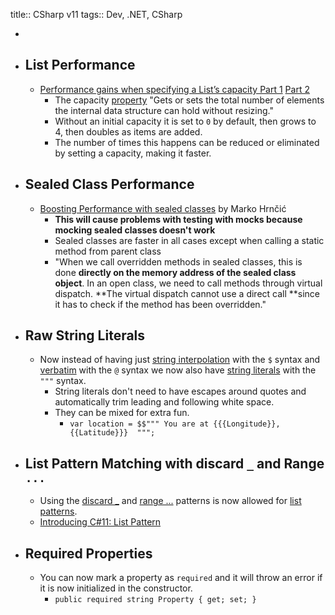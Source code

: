 title:: CSharp v11
tags:: Dev, .NET, CSharp

-
- ## List<T> Performance
	- [Performance gains when specifying a List’s capacity Part 1](https://intodot.net/performance-gains-when-specifying-a-lists-capacity/) [Part 2](https://intodot.net/performance-gains-when-specifying-a-lists-capacity-part-2/)
		- The capacity [property](https://learn.microsoft.com/en-us/dotnet/api/system.collections.generic.list-1.capacity?view=net-6.0) "Gets or sets the total number of elements the internal data structure can hold without resizing."
		- Without an initial capacity it is set to `0` by default, then grows to 4, then doubles as items are added.
		- The number of times this happens can be reduced or eliminated by setting a capacity, making it faster.
- ## Sealed Class Performance
	- [Boosting Performance with sealed classes](https://code-maze.com/improve-performance-sealed-classes-dotnet/) by Marko Hrnčić
		- **This will cause problems with testing with mocks because mocking sealed classes doesn't work**
		- Sealed classes are faster in all cases except when calling a static method from parent class
		- "When we call overridden methods in sealed classes, this is done **directly on the memory address of the sealed class object**. In an open class, we need to call methods through virtual dispatch. **The virtual dispatch cannot use a direct call **since it has to check if the method has been overridden."
- ## Raw String Literals
	- Now instead of having just [string interpolation](https://learn.microsoft.com/en-us/dotnet/csharp/language-reference/tokens/interpolated) with the `$` syntax and [verbatim](https://learn.microsoft.com/en-us/dotnet/csharp/language-reference/tokens/verbatim) with the `@` syntax we now also have [string literals](https://learn.microsoft.com/en-us/dotnet/csharp/language-reference/proposals/csharp-11.0/raw-string-literal) with the `"""` syntax.
		- String literals don't need to have escapes around quotes and automatically trim leading and following white space.
		- They can be mixed for extra fun.
			- `var location = $$""" You are at {{{Longitude}}, {{Latitude}}}  """;`
- ## List Pattern Matching with discard `_` and Range `...`
	- Using the [discard _](https://learn.microsoft.com/en-us/dotnet/csharp/fundamentals/functional/discards) and [range ...]() patterns is now allowed for [list patterns](https://learn.microsoft.com/en-us/dotnet/csharp/fundamentals/functional/pattern-matching#list-patterns).
	- [Introducing C#11: List Pattern](https://anthonygiretti.com/2022/11/29/introducing-c11-list-pattern/)
- ## Required Properties
	- You can now mark a property as `required` and it will throw an error if it is now initialized in the constructor.
		- `public required string Property { get; set; }`